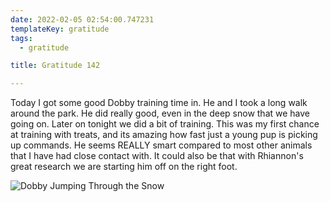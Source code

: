 ```yaml
---
date: 2022-02-05 02:54:00.747231
templateKey: gratitude
tags:
  - gratitude

title: Gratitude 142

---
```


Today I got some good Dobby training time in.  He and I took a long walk
around the park. He did really good, even in the deep snow that we have
going on.  Later on tonight we did a bit of training.  This was my first
chance at training with treats, and its amazing how fast just a young
pup is picking up commands.  He seems REALLY smart compared to most
other animals that I have had close contact with.  It could also be that
with Rhiannon's great research we are starting him off on the right foot.

![Dobby Jumping Through the Snow](https://dropper.wayl.one/api/file/861b1e6b-0ac2-4df9-9283-8ab3e7b29c60.png)
